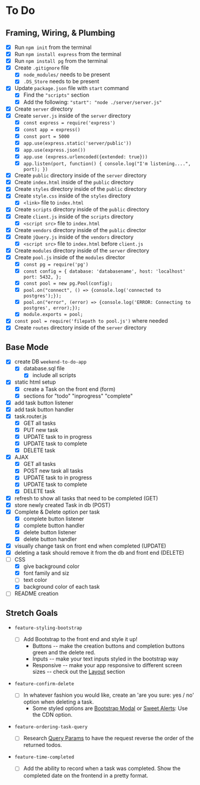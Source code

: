 # To Do

## Framing, Wiring, & Plumbing

- [x] Run `npm init` from the terminal
- [x] Run `npm install express` from the terminal
- [x] Run `npm install pg` from the terminal
- [x] Create `.gitignore` file
  - [x] `node_modules/` needs to be present
  - [x] `.DS_Store` needs to be present
- [x] Update `package.json` file with `start` command
  - [x] Find the `"scripts"` section
  - [x] Add the following: `"start": "node ./server/server.js"`
- [x] Create `server` directory
- [x] Create `server.js` inside of the `server` directory
  - [x] `const express = require('express')`
  - [x] `const app = express()`
  - [x] `const port = 5000`
  - [x] `app.use(express.static('server/public'))`
  - [x] `app.use(express.json())`
  - [x] `app.use (express.urlencoded({extended: true}))`
  - [x] `app.listen(port, function() { console.log("I'm listening....", port); })`
- [x] Create `public` directory inside of the `server` directory
- [x] Create `index.html` inside of the `public` directory
- [x] Create `styles` directory inside of the `public` directory
- [x] Create `style.css` inside of the `styles` directory
  - [x] `<link>` file to `index.html`
- [x] Create `scripts` directory inside of the `public` directory
- [x] Create `client.js` inside of the `scripts` directory
  - [x] `<script src>` file to `index.html`
- [x] Create `vendors` directory inside of the `public` director
- [x] Create `jQuery.js` inside of the `vendors` directory
  - [x] `<script src>` file to `index.html` before `client.js`
- [x] Create `modules` directory inside of the `server` directory
- [x] Create `pool.js` inside of the `modules` director
  - [x] `const pg = require('pg')`
  - [x] `const config = { database: 'databasename', host: 'localhost' port: 5432, };`
  - [x] `const pool = new pg.Pool(config);`
  - [x] `pool.on("connect", () => {console.log('connected to postgres');});`
  - [x] `pool.on("error", (error) => {console.log('ERROR: Connecting to postgres', error);});`
  - [x] `module.exports = pool;`
- [x] `const pool = require('filepath to pool.js')` where needed
- [x] Create `routes` directory inside of the `server` directory

## Base Mode

- [x] create DB `weekend-to-do-app`
  - [x] database.sql file
    - [x] include all scripts
- [x] static html setup
  - [x] create a Task on the front end (form)
  - [x] sections for "todo" "inprogress" "complete"
- [x] add task button listener
- [x] add task button handler
- [x] task.router.js
  - [x] GET all tasks
  - [x] PUT new task
  - [x] UPDATE task to in progress
  - [x] UPDATE task to complete
  - [x] DELETE task
- [x] AJAX
  - [x] GET all tasks
  - [x] POST new task all tasks
  - [x] UPDATE task to in progress
  - [x] UPDATE task to complete
  - [x] DELETE task
- [x] refresh to show all tasks that need to be completed (GET)
- [x] store newly created Task in db (POST)
- [x] Complete & Delete option per task
  - [x] complete button listener
  - [x] complete button handler
  - [x] delete button listener
  - [x] delete button handler
- [x] visually change task on front end when completed (UPDATE)
- [x] deleting a task should remove it from the db and front end (DELETE)
- [ ] CSS
  - [x] give background color
  - [x] font family and siz
  - [ ] text color
  - [x] background color of each task
- [ ] README creation

## Stretch Goals

- `feature-styling-bootstrap`

  - [ ] Add Bootstrap to the front end and style it up!
    - Buttons -- make the creation buttons and completion buttons green and the delete red.
    - Inputs -- make your text inputs styled in the bootstrap way
    - Responsive -- make your app responsive to different screen sizes -- check out the [Layout](https://getbootstrap.com/docs/4.1/layout/overview/) section

- `feature-confirm-delete`

  - [ ] In whatever fashion you would like, create an 'are you sure: yes / no' option when deleting a task.
    - Some styled options are [Bootstrap Modal](https://getbootstrap.com/docs/4.0/components/modal/) or [Sweet Alerts](https://sweetalert.js.org/guides/): Use the CDN option.

- `feature-ordering-task-query`

  - [ ] Research [Query Params](https://expressjs.com/en/api.html#req.query) to have the request reverse the order of the returned todos.

- `feature-time-completed`

  - [ ] Add the ability to record when a task was completed. Show the completed date on the frontend in a pretty format.
